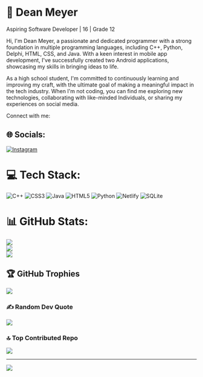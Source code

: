 # 💫 Dean Meyer

Aspiring Software Developer | 16 | Grade 12

Hi, I'm Dean Meyer, a passionate and dedicated programmer with a strong foundation in multiple programming languages, including C++, Python, Delphi, HTML, CSS, and Java. With a keen interest in mobile app development, I've successfully created two Android applications, showcasing my skills in bringing ideas to life.

As a high school student, I'm committed to continuously learning and improving my craft, with the ultimate goal of making a meaningful impact in the tech industry. When I'm not coding, you can find me exploring new technologies, collaborating with like-minded Individuals, or sharing my experiences on social media.

Connect with me:

## 🌐 Socials:
[![Instagram](https://img.shields.io/badge/Instagram-%23E4405F.svg?logo=Instagram&logoColor=white)](https://www.instagram.com/meyer.dev?igsh=dWZibjM1MjFic3po) 

# 💻 Tech Stack:
![C++](https://img.shields.io/badge/c++-%2300599C.svg?style=for-the-badge&logo=c%2B%2B&logoColor=white) ![CSS3](https://img.shields.io/badge/css3-%231572B6.svg?style=for-the-badge&logo=css3&logoColor=white) ![Java](https://img.shields.io/badge/java-%23ED8B00.svg?style=for-the-badge&logo=openjdk&logoColor=white) ![HTML5](https://img.shields.io/badge/html5-%23E34F26.svg?style=for-the-badge&logo=html5&logoColor=white) ![Python](https://img.shields.io/badge/python-3670A0?style=for-the-badge&logo=python&logoColor=ffdd54) ![Netlify](https://img.shields.io/badge/netlify-%23000000.svg?style=for-the-badge&logo=netlify&logoColor=#00C7B7) ![SQLite](https://img.shields.io/badge/sqlite-%2307405e.svg?style=for-the-badge&logo=sqlite&logoColor=white)
# 📊 GitHub Stats:
![](https://github-readme-stats.vercel.app/api?username=meyer-d3v&theme=dark&hide_border=true&include_all_commits=true&count_private=true)<br/>
![](https://github-readme-streak-stats.herokuapp.com/?user=meyer-d3v&theme=dark&hide_border=true)<br/>
![](https://github-readme-stats.vercel.app/api/top-langs/?username=meyer-d3v&theme=dark&hide_border=true&include_all_commits=true&count_private=true&layout=compact)

## 🏆 GitHub Trophies
![](https://github-profile-trophy.vercel.app/?username=meyer-d3v&theme=tokyonight&no-frame=true&no-bg=false&margin-w=4)

### ✍️ Random Dev Quote
![](https://quotes-github-readme.vercel.app/api?type=horizontal&theme=radical)

### 🔝 Top Contributed Repo
![](https://github-contributor-stats.vercel.app/api?username=meyer-d3v&limit=5&theme=tokyonight&combine_all_yearly_contributions=true)

---

[![](https://visitcount.itsvg.in/api?id=meyer-d3v&label=Profile%20Views&color=0&pretty=true)](https://visitcount.itsvg.in) 

<!-- Proudly created with GPRM ( https://gprm.itsvg.in ) -->
